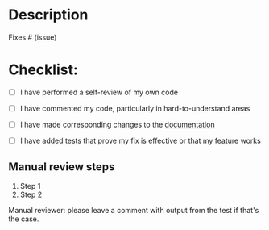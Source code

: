 # Description
<!-- Please include a summary of the change and which issue is fixed. Please also include relevant motivation and context. List any dependencies that are required for this change. -->

Fixes # (issue)

# Checklist:
<!--
  Please go through the steps and complete them if they make sense (add tests if the change requires it, add to the docs, etc.)
  (Mark [x] inside the brackets)
-->

- [ ] I have performed a self-review of my own code
- [ ] I have commented my code, particularly in hard-to-understand areas
- [ ] I have made corresponding changes to the [documentation](https://github.com/avo-hq/avodocs)
- [ ] I have added tests that prove my fix is effective or that my feature works


## Manual review steps
<!-- Please describe the tests that you ran to verify your changes. Provide instructions so we can reproduce. Please also list any relevant details for your test configuration. -->

1. Step 1
1. Step 2

Manual reviewer: please leave a comment with output from the test if that's the case.
